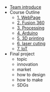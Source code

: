 <!-- 侧边栏 docs/_sidebar.md -->
- [Team introduce](FilesList/intro.md)
- Course Outline
  - [1. WebPage](FilesList/webpage.md)
  - [2. Fusion 360](FilesList/fusion.md)
  - [3. Processing](FilesList/process.md)
  - [4. Arduino](FilesList/arduino.md)
  - [5. 3D printing](FilesList/3Dprint.md)
  - [6. laser cuting](FilesList/laser.md)
  - [7. IoT](FilesList/iot.md)
- Final project
  - topic
  - innovation
  - market
  - how to design 
  - how to make
  - SDGs